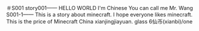 ＃S001
story001——
HELLO WORLD I'm Chinese You can call me Mr. Wang 
S001-1——
    This is a story about minecraft. I hope everyone likes minecraft.
    This is the price of Minecraft China xianjingjiayuan.
    glass 6仙币(xianbi)/one
